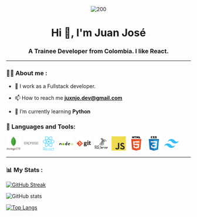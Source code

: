 <div align="center">
    <img width="200" src="https://media.giphy.com/media/VekcnHOwOI5So/giphy.gif" alt="200">
    <h1 align="center">Hi 👋, I'm Juan José</h1>
    <h3 align="center">A Trainee Developer from Colombia. I like React.</h3>
</div>

---

### 👨‍💻 About me :

- 📝 I work as a Fullstack developer.

- 📫 How to reach me **juxnjo.dev@gmail.com**

- 🌱 I’m currently learning **Python**

<div align="left">
    <h3>🔨 Languages and Tools:</h3>
    <div>
        <img src="https://github.com/devicons/devicon/blob/master/icons/mongodb/mongodb-original-wordmark.svg" title="Mongodb" **alt="mongodb" width="40" height="40"/>&nbsp;
        <img src="https://github.com/devicons/devicon/blob/master/icons/express/express-original-wordmark.svg" title="Express" **alt="express" width="40" height="40"/>&nbsp;
        <img src="https://github.com/devicons/devicon/blob/master/icons/react/react-original-wordmark.svg" title="React" alt="React" width="40" height="40"/>&nbsp;
        <img src="https://github.com/devicons/devicon/blob/master/icons/nodejs/nodejs-original-wordmark.svg" title="Nodejs" **alt="nodejs" width="40" height="40"/>&nbsp;   
        <img src="https://github.com/devicons/devicon/blob/master/icons/git/git-original-wordmark.svg" title="Git" **alt="Git" width="40" height="40"/>&nbsp;
        <img src="https://github.com/devicons/devicon/blob/master/icons/microsoftsqlserver/microsoftsqlserver-plain-wordmark.svg" title="SQLServer"  alt="SQLServer" width="40" height="40"/>&nbsp;
        <img src="https://github.com/devicons/devicon/blob/master/icons/javascript/javascript-original.svg" title="JavaScript" alt="JavaScript" width="40" height="40"/>&nbsp;
        <img src="https://github.com/devicons/devicon/blob/master/icons/html5/html5-original-wordmark.svg" title="HTML5" alt="HTML" width="40" height="40"/>&nbsp;
        <img src="https://github.com/devicons/devicon/blob/master/icons/css3/css3-original-wordmark.svg"  title="CSS3" alt="CSS" width="40" height="40"/>&nbsp;
        <img src="https://github.com/devicons/devicon/blob/master/icons/tailwindcss/tailwindcss-plain.svg" title="Tailwind" **alt="tailwind" width="40" height="40" />&nbsp; 
</div>

---

### 📊 My Stats :

[![GitHub Streak](http://github-readme-streak-stats.herokuapp.com?user=Juxnjo&theme=dark&hide_border=false)](https://git.io/streak-stats)

![GitHub stats](https://github-readme-stats.vercel.app/api?username=Juxnjo&show_icons=true&theme=dark)

[![Top Langs](https://github-readme-stats.vercel.app/api/top-langs/?username=Juxnjo&theme=dark)](https://github.com/anuraghazra/github-readme-stats)
